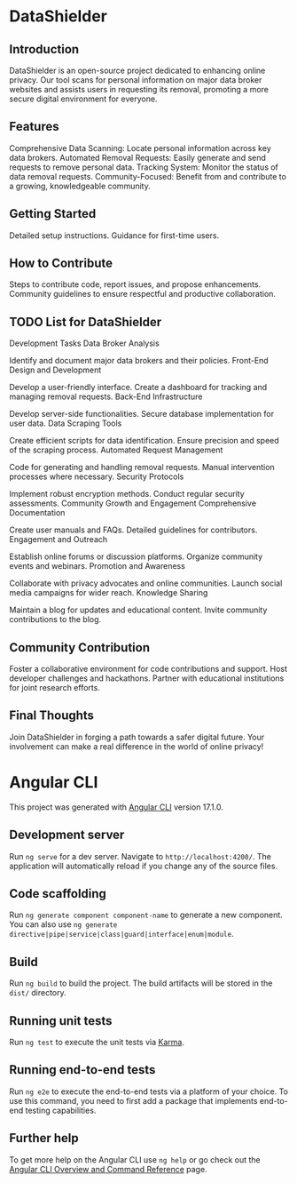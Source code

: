 # DataShielder
## Introduction
DataShielder is an open-source project dedicated to enhancing online privacy. Our tool scans for personal information on major data broker websites and assists users in requesting its removal, promoting a more secure digital environment for everyone.

## Features
Comprehensive Data Scanning: Locate personal information across key data brokers.
Automated Removal Requests: Easily generate and send requests to remove personal data.
Tracking System: Monitor the status of data removal requests.
Community-Focused: Benefit from and contribute to a growing, knowledgeable community.
## Getting Started
Detailed setup instructions.
Guidance for first-time users.
## How to Contribute
Steps to contribute code, report issues, and propose enhancements.
Community guidelines to ensure respectful and productive collaboration.
## TODO List for DataShielder
Development Tasks
Data Broker Analysis

Identify and document major data brokers and their policies.
Front-End Design and Development

Develop a user-friendly interface.
Create a dashboard for tracking and managing removal requests.
Back-End Infrastructure

Develop server-side functionalities.
Secure database implementation for user data.
Data Scraping Tools

Create efficient scripts for data identification.
Ensure precision and speed of the scraping process.
Automated Request Management

Code for generating and handling removal requests.
Manual intervention processes where necessary.
Security Protocols

Implement robust encryption methods.
Conduct regular security assessments.
Community Growth and Engagement
Comprehensive Documentation

Create user manuals and FAQs.
Detailed guidelines for contributors.
Engagement and Outreach

Establish online forums or discussion platforms.
Organize community events and webinars.
Promotion and Awareness

Collaborate with privacy advocates and online communities.
Launch social media campaigns for wider reach.
Knowledge Sharing

Maintain a blog for updates and educational content.
Invite community contributions to the blog.
## Community Contribution
Foster a collaborative environment for code contributions and support.
Host developer challenges and hackathons.
Partner with educational institutions for joint research efforts.
## Final Thoughts
Join DataShielder in forging a path towards a safer digital future. Your involvement can make a real difference in the world of online privacy!

# Angular CLI

This project was generated with [Angular CLI](https://github.com/angular/angular-cli) version 17.1.0.

## Development server

Run `ng serve` for a dev server. Navigate to `http://localhost:4200/`. The application will automatically reload if you change any of the source files.

## Code scaffolding

Run `ng generate component component-name` to generate a new component. You can also use `ng generate directive|pipe|service|class|guard|interface|enum|module`.

## Build

Run `ng build` to build the project. The build artifacts will be stored in the `dist/` directory.

## Running unit tests

Run `ng test` to execute the unit tests via [Karma](https://karma-runner.github.io).

## Running end-to-end tests

Run `ng e2e` to execute the end-to-end tests via a platform of your choice. To use this command, you need to first add a package that implements end-to-end testing capabilities.

## Further help

To get more help on the Angular CLI use `ng help` or go check out the [Angular CLI Overview and Command Reference](https://angular.io/cli) page.
